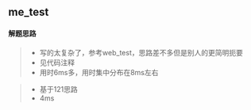 ## me_test
#### 解题思路

>* 写的太复杂了，参考web_test，思路差不多但是别人的更简明扼要
>* 见代码注释
>* 用时6ms多，用时集中分布在8ms左右

>* 基于121思路
>* 4ms